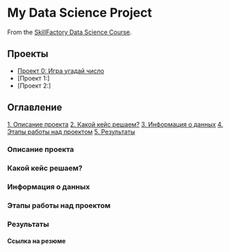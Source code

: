 # My Data Science Project
From the [SkillFactory Data Science Course](https://skillfactory.ru/data-science-specialization).

## Проекты
- [Проект 0: Игра угадай число](https://github.com/gtsapko/SF-homework/tree/main/project_0)
- [Проект 1:]
- [Проект 2:]

## Оглавление
[1. Описание проекта](https://github.com/gtsapko/SF-homework/tree/main/project_0/README.md#Описание-проекта)
[2. Какой кейс решаем?](https://github.com/gtsapko/SF-homework/tree/main/project_0/README.md#Какой-кейс-решаем)
[3. Информация о данных](https://github.com/gtsapko/SF-homework/tree/main/project_0/README.md#Информация-о-данных)
[4. Этапы работы над проектом](https://github.com/gtsapko/SF-homework/tree/main/project_0/README.md#Этапы-работы-над-проектом)
[5. Результаты](https://github.com/gtsapko/SF-homework/tree/main/project_0/README.md#Результаты)


### Описание проекта


### Какой кейс решаем?



### Информация о данных

### Этапы работы над проектом


### Результаты



#### Ссылка на резюме
